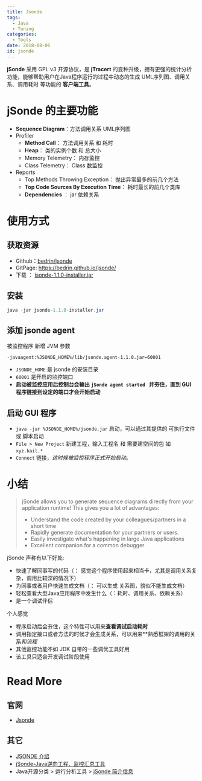 ```yaml
---
title: Jsonde
tags:
  - Java
  - Tuning
categories:
  - Tools
date: 2018-08-06
id: jsonde
---
```




**jSonde**  采用 GPL v3 开源协议，是 **jTracert** 的变种升级，拥有更强的统计分析功能，能够帮助用户在Java程序运行的过程中动态的生成 UML序列图、调用关系、调用耗时 等功能的 **客户端工具**。

<!-- more -->

# jSonde 的主要功能

- **Sequence Diagram**：方法调用关系 UML序列图
- Profiler
  - **Method Call**： 方法调用关系 和 耗时
  - **Heap**： 类的实例个数 和 总大小
  - Memory Telemetry： 内存监控
  - Class Telemetry： Class 数监控
- Reports
  - Top Methods Throwing Exception： 抛出异常最多的前几个方法
  - **Top Code Sources By Execution Time**： 耗时最长的前几个类库
  - **Dependencies** ： jar 依赖关系



# 使用方式

## 获取资源

- Github：[bedrin/jsonde](https://github.com/bedrin/jsonde)
- GitPage: https://bedrin.github.io/jsonde/
- 下载 ： [jsonde-1.1.0-installer.jar](https://github.com/bedrin/jsonde/releases/download/1.1.0/jsonde-1.1.0-installer.jar) 

## 安装

```java
java -jar jsonde-1.1.0-installer.jar
```

## 添加 jsonde agent

被监控程序 新增 JVM 参数

```
-javaagent:%JSONDE_HOME%/lib/jsonde.agent-1.1.0.jar=60001
```

- `JSONDE_HOME` 是 jsonde 的安装目录
- `60001` 是开启的监控端口
- **启动被监控应用后控制台会输出 `jSonde agent started ` 并夯住，直到 GUI 程序链接到设定的端口才会开始启动**

## 启动 GUI 程序

- `java -jar %JSONDE_HOME%/jsonde.jar` 启动，可以通过其提供的 可执行文件 或 脚本启动
- `File > New Project` 新建工程，输入工程名 和 需要建空间的包 如 `xyz.kail.*`
- `Connect` 链接，*这时候被监控程序正式开始启动*。

# 小结

> jSonde allows you to generate sequence diagrams directly from your application runtime! This gives you a lot of advantages:
>
> - Understand the code created by your colleagues/partners in a short time
> - Rapidly generate documentation for your partners or users.
> - Easily investigate what's happening in large Java applications
> - Excellent companion for a common debugger

jSonde 声称有以下好处:

- 快速了解同事写的代码（： 感觉这个程序使用起来相当卡，尤其是调用关系复杂，调用比较深的情况下）
- 为同事或者用户快速生成文档（： 可以生成 关系图，貌似不能生成文档）
- 轻松查看大型Java应用程序中发生什么（：耗时、调用关系、依赖关系）
- 是一个调试伴侣

个人感觉

- 程序启动后会夯住，这个特性可以用来**查看调试启动耗时**
- 调用指定接口或者方法的时候才会生成关系，可以用来**熟悉框架的调用的关系*和流程*
- 其他监控功能不如 JDK 自带的一些调优工具好用
- 该工具只适合开发调试阶段使用

# Read More

## 官网

- [Jsonde](https://bedrin.github.io/jsonde/)

## 其它

- [JSONDE 介绍](https://www.xuebuyuan.com/zh-tw/861640.html)
- [ jSonde-Java逆向工程、监控汇总工具](https://blog.csdn.net/davyxie/article/details/5646715)
- Java开源分类 > 运行分析工具 > [jSonde 简介信息](http://www.open-open.com/open266259.htm)